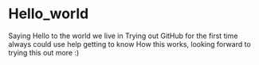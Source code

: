 # Hello_world
Saying Hello to the world we live in
Trying out GitHub for the first time always could use help getting to know
How this works, looking forward to trying this out more :)
